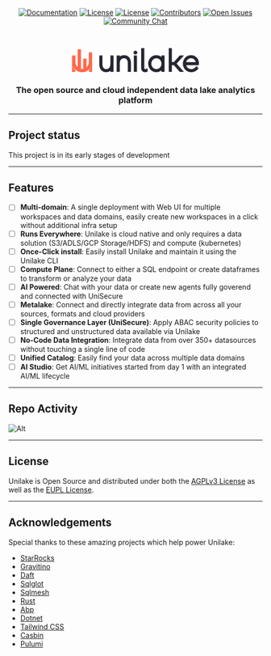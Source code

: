 <div align="center">

[![Documentation](https://img.shields.io/github/v/release/unilakehq/docs.unilake?label=Docs&color=23cc71)](https://docs.unilake.com)
[![License](https://img.shields.io/github/license/unilakehq/unilake)](https://github.com/unilakehq/unilake?tab=AGPL-3.0-1-ov-file#)
[![License](https://img.shields.io/badge/license-EUPL--1.2-green)](https://github.com/unilakehq/unilake?tab=EUPL-1.2-2-ov-file#)
[![Contributors](https://img.shields.io/github/contributors/unilakehq/unilake)](https://github.com/unilakehq/unilake/graphs/contributors)
[![Open Issues](https://img.shields.io/github/issues-raw/unilakehq/unilake)](https://github.com/unilakehq/unilake/issues)
[![Community Chat](https://img.shields.io/badge/zulip-join_chat-brightgreen.svg)](https://chat.unilake.com)

</div>

&nbsp;

<div align="center">
  <picture>
    <source media="(prefers-color-scheme: dark)" srcset="https://raw.githubusercontent.com/unilakehq/www.unilake/refs/heads/main/src/wwwroot/img/logo_unilake_light.png">
    <source media="(prefers-color-scheme: light)" srcset="https://raw.githubusercontent.com/unilakehq/www.unilake/refs/heads/main/src/wwwroot/img/logo_unilake_dark.png">
    <img alt="Unilake logo" src="https://raw.githubusercontent.com/unilakehq/www.unilake/refs/heads/main/src/wwwroot/img/logo_unilake_dark.png" width="50%">
  </picture>
</div>

<h3 align="center">
  The open source and cloud independent data lake analytics platform
</h3>

---
## Project status
This project is in its early stages of development

---
## Features

- [ ] **Multi-domain**: A single deployment with Web UI for multiple workspaces and data domains, easily create new workspaces in a click without additional infra setup
- [ ] **Runs Everywhere**: Unilake is cloud native and only requires a data solution (S3/ADLS/GCP Storage/HDFS) and compute (kubernetes)
- [ ] **Once-Click install**: Easily install Unilake and maintain it using the Unilake CLI
- [ ] **Compute Plane**: Connect to either a SQL endpoint or create dataframes to transform or analyze your data
- [ ] **AI Powered**: Chat with your data or create new agents fully goverend and connected with UniSecure
- [ ] **Metalake**: Connect and directly integrate data from across all your sources, formats and cloud providers
- [ ] **Single Governance Layer (UniSecure)**: Apply ABAC security policies to structured and unstructured data available via Unilake
- [ ] **No-Code Data Integration**: Integrate data from over 350+ datasources without touching a single line of code
- [ ] **Unified Catalog**: Easily find your data across multiple data domains
- [ ] **AI Studio**: Get AI/ML initiatives started from day 1 with an integrated AI/ML lifecycle

---
## Repo Activity

![Alt](https://repobeats.axiom.co/api/embed/03bec3a6f474e5f243c0e2e841a5451573dd10e2.svg "Repobeats analytics image")

---
## License

Unilake is Open Source and distributed under both the [AGPLv3 License](https://github.com/unilakehq/unilake/blob/main/LICENSE-AGPL) as well as the [EUPL License](https://github.com/unilakehq/unilake/blob/main/LICENSE-EUPL). 

---
## Acknowledgements

Special thanks to these amazing projects which help power Unilake:

- [StarRocks](https://www.starrocks.io/)
- [Gravitino](https://gravitino.apache.org/)
- [Daft](https://www.getdaft.io/)
- [Sqlglot](https://sqlglot.com/sqlglot.html)
- [Sqlmesh](https://sqlmesh.readthedocs.io/en/stable/)
- [Rust](https://www.rust-lang.org/)
- [Abp](https://abp.io/)
- [Dotnet](https://dotnet.microsoft.com/en-us/)
- [Tailwind CSS](https://tailwindcss.com/)
- [Casbin](https://casbin.org/)
- [Pulumi](https://www.pulumi.com/)